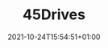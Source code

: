 ---
title: "45Drives"
date: 2021-10-24T15:54:51+01:00
draft: false
icon: "images/45drives-brand.png"
attribution: "Copyright © Protocase Incorporated"
link: "https://www.45drives.com/"
---